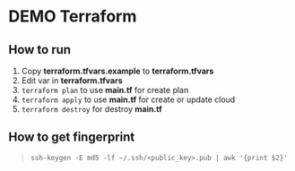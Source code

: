 # DEMO Terraform

## How to run
1. Copy **terraform.tfvars.example** to **terraform.tfvars**
2. Edit var in **terraform.tfvars**
3. `terraform plan` to use **main.tf** for create plan
4. `terraform apply` to use **main.tf** for create or update cloud
5. `terraform destroy` for destroy **main.tf**

## How to get fingerprint

> `ssh-keygen -E md5 -lf ~/.ssh/<public_key>.pub | awk '{print $2}'`